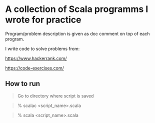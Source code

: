 # A collection of Scala programms I wrote for practice

Program/problem description is given as doc comment on top of each program.

I write code to solve problems from:

https://www.hackerrank.com/

https://code-exercises.com/

## How to run

> Go to directory where script is saved

> % scalac <script_name>.scala

> % scala <script_name>.scala
